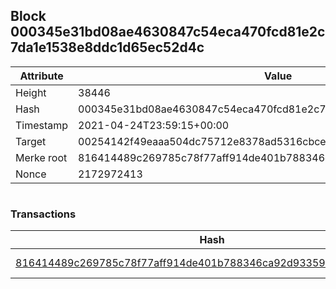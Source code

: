 ## Block 000345e31bd08ae4630847c54eca470fcd81e2c7da1e1538e8ddc1d65ec52d4c

Attribute | Value
--- | ---
Height | 38446
Hash | 000345e31bd08ae4630847c54eca470fcd81e2c7da1e1538e8ddc1d65ec52d4c
Timestamp | 2021-04-24T23:59:15+00:00
Target | 00254142f49eaaa504dc75712e8378ad5316cbcead634704b3734b6271167cc4
Merke root | 816414489c269785c78f77aff914de401b788346ca92d93359270c6f47f2e72b
Nonce | 2172972413

```

```

### Transactions

Hash | Amount
--- | ---
[816414489c269785c78f77aff914de401b788346ca92d93359270c6f47f2e72b](816414489c269785c78f77aff914de401b788346ca92d93359270c6f47f2e72b.md) | 10.00000000 SKEPTI 
